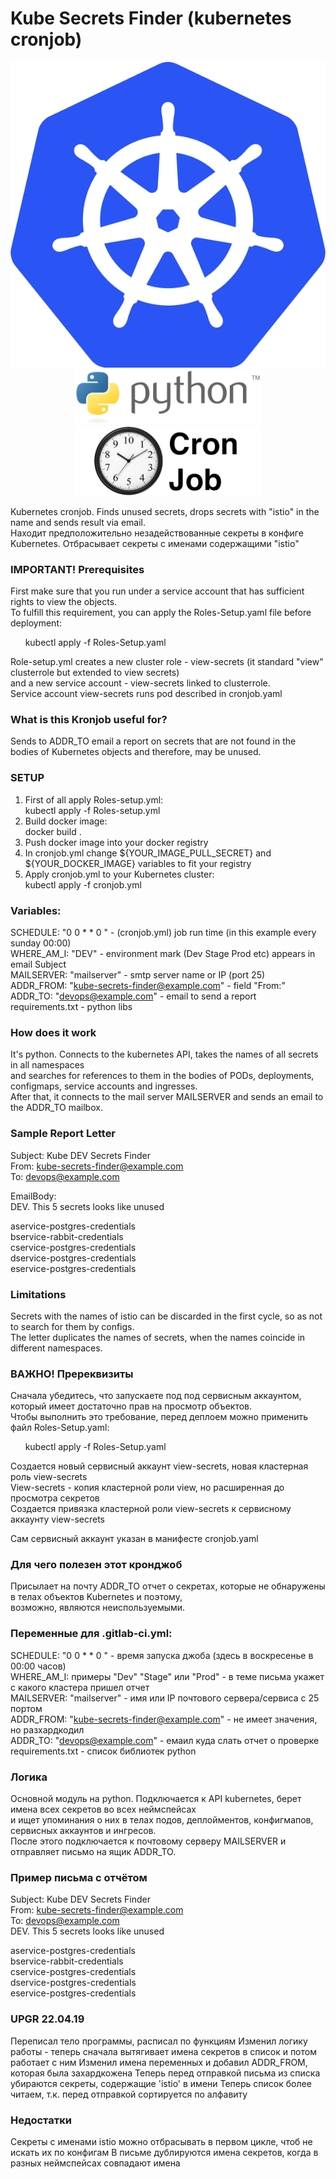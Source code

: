 # Kube Secrets Finder (kubernetes cronjob)

<div style="text-align:center"><img src ="kubernetes.png" /><img src ="Python_logo_and_wordmark.png" /><img src="cronjob.png" /></div>  

Kubernetes cronjob. Finds unused secrets, drops secrets with "istio" in the name and sends result via email.  
Находит предположительно незадействованные секреты в конфиге Kubernetes. Отбрасывает секреты с именами содержащими "istio"

### IMPORTANT! Prerequisites
First make sure that you run under a service account that has sufficient rights to view the objects.  
To fulfill this requirement, you can apply the Roles-Setup.yaml file before deployment:  

&nbsp;&nbsp;&nbsp;&nbsp;&nbsp;&nbsp;kubectl apply -f Roles-Setup.yaml  

Role-setup.yml creates a new cluster role - view-secrets (it standard "view" clusterrole but extended to view secrets)  
and a new service account - view-secrets linked to clusterrole.  
Service account view-secrets runs pod described in cronjob.yaml  


### What is this Kronjob useful for?
Sends to ADDR_TO email a report on secrets that are not found in the bodies of Kubernetes objects and therefore,
may be unused.  

### SETUP
1. First of all apply Roles-setup.yml:  
kubectl apply -f Roles-setup.yml  
2. Build docker image:  
docker build .  
3. Push docker image into your docker registry  
4. In cronjob.yml change ${YOUR_IMAGE_PULL_SECRET} and ${YOUR_DOCKER_IMAGE} variables to fit your registry  
5. Apply cronjob.yml to your Kubernetes cluster:  
kubectl apply -f cronjob.yml  

### Variables:
SCHEDULE: "0 0 * * 0 " - (cronjob.yml) job run time (in this example every sunday 00:00)  
WHERE_AM_I: "DEV" - environment mark (Dev Stage Prod etc) appears in email Subject  
MAILSERVER: "mailserver" - smtp server name or IP (port 25)  
ADDR_FROM: "kube-secrets-finder@example.com" - field "From:"  
ADDR_TO: "devops@example.com" - email to send a report  
requirements.txt - python libs  

### How does it work
It's python. Connects to the kubernetes API, takes the names of all secrets in all namespaces  
and searches for references to them in the bodies of PODs, deployments, configmaps, service accounts and ingresses.  
After that, it connects to the mail server MAILSERVER and sends an email to the ADDR_TO mailbox.  

### Sample Report Letter
Subject: Kube DEV Secrets Finder  
From: kube-secrets-finder@example.com  
To: devops@example.com  

EmailBody:  
DEV. This 5 secrets looks like unused  

aservice-postgres-credentials  
bservice-rabbit-credentials  
cservice-postgres-credentials  
dservice-postgres-credentials  
eservice-postgres-credentials  

### Limitations
Secrets with the names of istio can be discarded in the first cycle, so as not to search for them by configs.  
The letter duplicates the names of secrets, when the names coincide in different namespaces.  


### ВАЖНО! Пререквизиты
Сначала убедитесь, что запускаете под под сервисным аккаунтом, который имеет достаточно прав на просмотр объектов.  
Чтобы выполнить это требование, перед деплоем можно применить файл Roles-Setup.yaml:  

&nbsp;&nbsp;&nbsp;&nbsp;&nbsp;&nbsp;kubectl apply -f Roles-Setup.yaml  

Создается новый сервисный аккаунт view-secrets, новая кластерная роль view-secrets  
View-secrets - копия кластерной роли view, но расширенная до просмотра секретов  
Создается привязка кластерной роли view-secrets к сервисному аккаунту view-secrets  

Сам сервисный аккаунт указан в манифесте cronjob.yaml  


### Для чего полезен этот кронджоб
Присылает на почту ADDR_TO отчет о секретах, которые не обнаружены в телах объектов Kubernetes и поэтому,  
возможно, являются неиспользуемыми.  


### Переменные для .gitlab-ci.yml:
SCHEDULE: "0 0 * * 0 " - время запуска джоба (здесь в воскресенье в 00:00 часов)  
WHERE_AM_I: примеры "Dev" "Stage" или "Prod" - в теме письма укажет с какого кластера пришел отчет  
MAILSERVER: "mailserver" - имя или IP почтового сервера/сервиса с 25 портом  
ADDR_FROM: "kube-secrets-finder@example.com" - не имеет значения, но разхардкодил  
ADDR_TO: "devops@example.com" - емаил куда слать отчет о проверке  
requirements.txt - список библиотек python  

### Логика
Основной модуль на python. Подключается к API kubernetes, берет имена всех секретов во всех неймспейсах  
и ищет упоминания о них в телах подов, деплойментов, конфигмапов, сервисных аккаунтов и ингресов.  
После этого подключается к почтовому серверу MAILSERVER и отправляет письмо на ящик ADDR_TO.  

### Пример письма с отчётом
Subject: Kube DEV Secrets Finder  
From: kube-secrets-finder@example.com  
To: devops@example.com  
DEV. This 5 secrets looks like unused  

aservice-postgres-credentials  
bservice-rabbit-credentials  
cservice-postgres-credentials  
dservice-postgres-credentials  
eservice-postgres-credentials  


### UPGR 22.04.19
Переписал тело программы, расписал по функциям
Изменил логику работы - теперь сначала вытягивает имена секретов в список и потом работает с ним
Изменил имена переменных и добавил ADDR_FROM, которая была захардкожена
Теперь перед отправкой письма из списка убираются секреты, содержащие 'istio' в имени
Теперь список более читаем, т.к. перед отправкой сортируется по алфавиту

### Недостатки
Секреты с именами istio можно отбрасывать в первом цикле, чтоб не искать их по конфигам
В письме дублируются имена секретов, когда в разных неймспейсах совпадают имена

